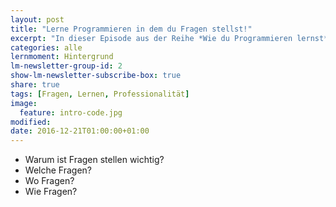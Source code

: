 ```yaml
---
layout: post
title: "Lerne Programmieren in dem du Fragen stellst!"
excerpt: "In dieser Episode aus der Reihe *Wie du Programmieren lernst* erkläre ich dir, warum Fragen stellen wichtig ist und was du beachten solltest."
categories: alle
lernmoment: Hintergrund
lm-newsletter-group-id: 2
show-lm-newsletter-subscribe-box: true
share: true
tags: [Fragen, Lernen, Professionalität]
image:
  feature: intro-code.jpg
modified:
date: 2016-12-21T01:00:00+01:00
---
```


 - Warum ist Fragen stellen wichtig?
 - Welche Fragen?
 - Wo Fragen?
 - Wie Fragen?
